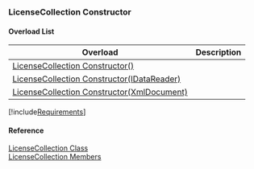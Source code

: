 ﻿### LicenseCollection Constructor

#### Overload List

| Overload | Description |
| --- | --- |
| [LicenseCollection Constructor()](FChoice.Common~FChoice.Common.Licensing.LicenseCollection~_ctor().md) |   |
| [LicenseCollection Constructor(IDataReader)](FChoice.Common~FChoice.Common.Licensing.LicenseCollection~_ctor(IDataReader).md) |   |
| [LicenseCollection Constructor(XmlDocument)](FChoice.Common~FChoice.Common.Licensing.LicenseCollection~_ctor(XmlDocument).md) |   |

[!include[Requirements](../partials/requirements.md)]



#### Reference

[LicenseCollection Class](FChoice.Common~FChoice.Common.Licensing.LicenseCollection.md)  
[LicenseCollection Members](FChoice.Common~FChoice.Common.Licensing.LicenseCollection_members.md)